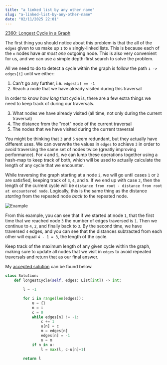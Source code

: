 ```yaml
---
title: "a linked list by any other name"
slug: "a-linked-list-by-any-other-name"
date: "02/11/2025 22:01"
---
```

[2360: Longest Cycle in a Graph](https://leetcode.com/problems/longest-cycle-in-a-graph/)

The first thing you should notice about this problem is that the all of the `edges` given to us make up `1` to `n` singly-linked lists. This is because each of the `n` nodes have _at most one_ outgoing node. This is also very convenient for us, and we can use a simple depth-first search to solve the problem.

All we need to do to detect a cycle within the graph is follow the path `i -> edges[i]` until we either:

1. Can't go any further, i.e. `edges[i] == -1`
2. Reach a node that we have already visited during this traversal

In order to know _how long_ that cycle is, there are a few extra things we need to keep track of during our traversals.

3. What nodes we have already visited (all time, not only during the current traversal)
4. The distance from the "root" node of the current traversal
5. The nodes that we have visited during the current traversal

You might be thinking that `3` and `5` seem redundant, but they actually have different uses. We can overwrite the values in `edges` to achieve `3` in order to avoid traversing the same set of nodes twice (greatly improving performance). For `4` and `5`, we can lump these operations together using a hash-map to keep track of both, which will be used to actually calculate the length of any cycle that we encounter.

While traversing the graph starting at a node `i`, we will go until cases `1` or `2` are satisfied, keeping track of `3`, `4`, and `5`. If we end up with case `2`, then the length of the current cycle will be `distance from root - distance from root at encountered node`. Logically, this is the same thing as the distance _starting_ from the repeated node _back_ to the repeated node. 

![Example](https://assets.leetcode.com/uploads/2022/06/08/graph4drawio-5.png)

From this example, you can see that if we started at node `1`, that the first time that we reached node `3` the number of edges traversed is `1`. Then we continue to `4`, `2`, and finally back to `3`. By the second time, we have traversed `4` edges, and you can see that the distances subtracted from each other will equal `4 - 1 = 3`, the length of the cycle. 

Keep track of the maximum length of any given cycle within the graph, making sure to update all nodes that we visit in `edges` to avoid repeated traversals and return that as our final answer.

My [accepted solution](https://leetcode.com/submissions/detail/1539961509/) can be found below.

```py
class Solution:
    def longestCycle(self, edges: List[int]) -> int:

        l = -1

        for i in range(len(edges)):
            u = {}
            n = i
            c = 0
            while edges[n] != -1:
                c += 1
                u[n] = c
                m = edges[n]
                edges[n] = -1
                n = m
            if n in u:
                l = max(l, c-u[n]+1)

        return l
```
